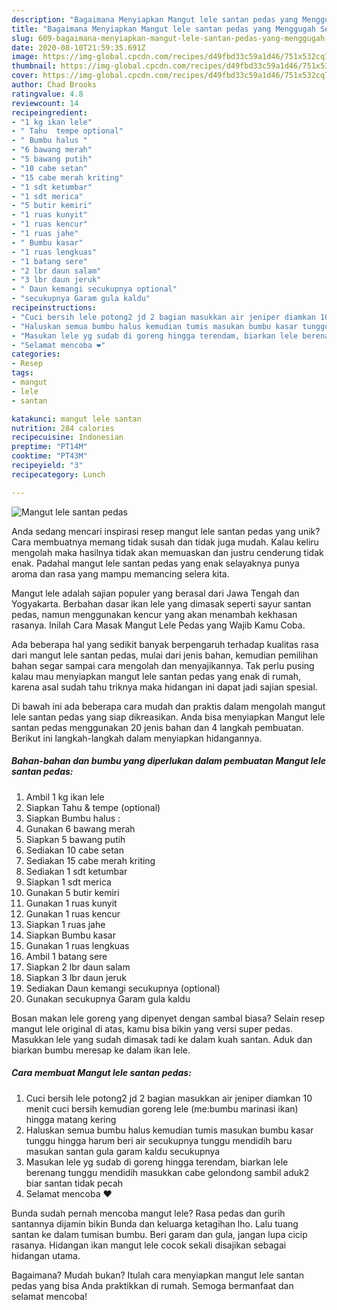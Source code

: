 ```yaml
---
description: "Bagaimana Menyiapkan Mangut lele santan pedas yang Menggugah Selera"
title: "Bagaimana Menyiapkan Mangut lele santan pedas yang Menggugah Selera"
slug: 609-bagaimana-menyiapkan-mangut-lele-santan-pedas-yang-menggugah-selera
date: 2020-08-10T21:59:35.691Z
image: https://img-global.cpcdn.com/recipes/d49fbd33c59a1d46/751x532cq70/mangut-lele-santan-pedas-foto-resep-utama.jpg
thumbnail: https://img-global.cpcdn.com/recipes/d49fbd33c59a1d46/751x532cq70/mangut-lele-santan-pedas-foto-resep-utama.jpg
cover: https://img-global.cpcdn.com/recipes/d49fbd33c59a1d46/751x532cq70/mangut-lele-santan-pedas-foto-resep-utama.jpg
author: Chad Brooks
ratingvalue: 4.8
reviewcount: 14
recipeingredient:
- "1 kg ikan lele"
- " Tahu  tempe optional"
- " Bumbu halus "
- "6 bawang merah"
- "5 bawang putih"
- "10 cabe setan"
- "15 cabe merah kriting"
- "1 sdt ketumbar"
- "1 sdt merica"
- "5 butir kemiri"
- "1 ruas kunyit"
- "1 ruas kencur"
- "1 ruas jahe"
- " Bumbu kasar"
- "1 ruas lengkuas"
- "1 batang sere"
- "2 lbr daun salam"
- "3 lbr daun jeruk"
- " Daun kemangi secukupnya optional"
- "secukupnya Garam gula kaldu"
recipeinstructions:
- "Cuci bersih lele potong2 jd 2 bagian masukkan air jeniper diamkan 10 menit cuci bersih kemudian goreng lele (me:bumbu marinasi ikan) hingga matang kering"
- "Haluskan semua bumbu halus kemudian tumis masukan bumbu kasar tunggu hingga harum beri air secukupnya tunggu mendidih baru masukan santan gula garam kaldu secukupnya"
- "Masukan lele yg sudab di goreng hingga terendam, biarkan lele berenang tunggu mendidih masukkan cabe gelondong sambil aduk2 biar santan tidak pecah"
- "Selamat mencoba ❤"
categories:
- Resep
tags:
- mangut
- lele
- santan

katakunci: mangut lele santan 
nutrition: 284 calories
recipecuisine: Indonesian
preptime: "PT14M"
cooktime: "PT43M"
recipeyield: "3"
recipecategory: Lunch

---
```



![Mangut lele santan pedas](https://img-global.cpcdn.com/recipes/d49fbd33c59a1d46/751x532cq70/mangut-lele-santan-pedas-foto-resep-utama.jpg)

Anda sedang mencari inspirasi resep mangut lele santan pedas yang unik? Cara membuatnya memang tidak susah dan tidak juga mudah. Kalau keliru mengolah maka hasilnya tidak akan memuaskan dan justru cenderung tidak enak. Padahal mangut lele santan pedas yang enak selayaknya punya aroma dan rasa yang mampu memancing selera kita.

Mangut lele adalah sajian populer yang berasal dari Jawa Tengah dan Yogyakarta. Berbahan dasar ikan lele yang dimasak seperti sayur santan pedas, namun menggunakan kencur yang akan menambah kekhasan rasanya. Inilah Cara Masak Mangut Lele Pedas yang Wajib Kamu Coba.

Ada beberapa hal yang sedikit banyak berpengaruh terhadap kualitas rasa dari mangut lele santan pedas, mulai dari jenis bahan, kemudian pemilihan bahan segar sampai cara mengolah dan menyajikannya. Tak perlu pusing kalau mau menyiapkan mangut lele santan pedas yang enak di rumah, karena asal sudah tahu triknya maka hidangan ini dapat jadi sajian spesial.


Di bawah ini ada beberapa cara mudah dan praktis dalam mengolah mangut lele santan pedas yang siap dikreasikan. Anda bisa menyiapkan Mangut lele santan pedas menggunakan 20 jenis bahan dan 4 langkah pembuatan. Berikut ini langkah-langkah dalam menyiapkan hidangannya.

<!--inarticleads1-->

##### Bahan-bahan dan bumbu yang diperlukan dalam pembuatan Mangut lele santan pedas:

1. Ambil 1 kg ikan lele
1. Siapkan  Tahu &amp; tempe (optional)
1. Siapkan  Bumbu halus :
1. Gunakan 6 bawang merah
1. Siapkan 5 bawang putih
1. Sediakan 10 cabe setan
1. Sediakan 15 cabe merah kriting
1. Sediakan 1 sdt ketumbar
1. Siapkan 1 sdt merica
1. Gunakan 5 butir kemiri
1. Gunakan 1 ruas kunyit
1. Gunakan 1 ruas kencur
1. Siapkan 1 ruas jahe
1. Siapkan  Bumbu kasar
1. Gunakan 1 ruas lengkuas
1. Ambil 1 batang sere
1. Siapkan 2 lbr daun salam
1. Siapkan 3 lbr daun jeruk
1. Sediakan  Daun kemangi secukupnya (optional)
1. Gunakan secukupnya Garam gula kaldu


Bosan makan lele goreng yang dipenyet dengan sambal biasa? Selain resep mangut lele original di atas, kamu bisa bikin yang versi super pedas. Masukkan lele yang sudah dimasak tadi ke dalam kuah santan. Aduk dan biarkan bumbu meresap ke dalam ikan lele. 

<!--inarticleads2-->

##### Cara membuat Mangut lele santan pedas:

1. Cuci bersih lele potong2 jd 2 bagian masukkan air jeniper diamkan 10 menit cuci bersih kemudian goreng lele (me:bumbu marinasi ikan) hingga matang kering
1. Haluskan semua bumbu halus kemudian tumis masukan bumbu kasar tunggu hingga harum beri air secukupnya tunggu mendidih baru masukan santan gula garam kaldu secukupnya
1. Masukan lele yg sudab di goreng hingga terendam, biarkan lele berenang tunggu mendidih masukkan cabe gelondong sambil aduk2 biar santan tidak pecah
1. Selamat mencoba ❤


Bunda sudah pernah mencoba mangut lele? Rasa pedas dan gurih santannya dijamin bikin Bunda dan keluarga ketagihan lho. Lalu tuang santan ke dalam tumisan bumbu. Beri garam dan gula, jangan lupa cicip rasanya. Hidangan ikan mangut lele cocok sekali disajikan sebagai hidangan utama. 

Bagaimana? Mudah bukan? Itulah cara menyiapkan mangut lele santan pedas yang bisa Anda praktikkan di rumah. Semoga bermanfaat dan selamat mencoba!
